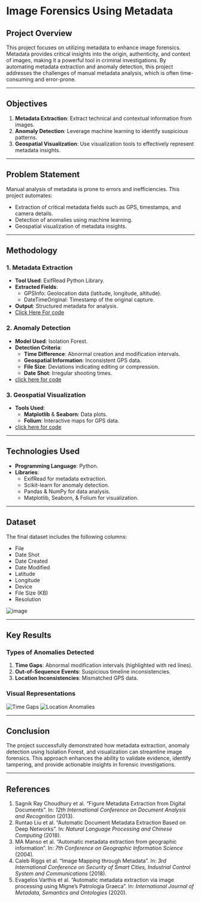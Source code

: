 # Image Forensics Using Metadata

## Project Overview
This project focuses on utilizing metadata to enhance image forensics. Metadata provides critical insights into the origin, authenticity, and context of images, making it a powerful tool in criminal investigations. By automating metadata extraction and anomaly detection, this project addresses the challenges of manual metadata analysis, which is often time-consuming and error-prone.

---

## Objectives
1. **Metadata Extraction**: Extract technical and contextual information from images.
2. **Anomaly Detection**: Leverage machine learning to identify suspicious patterns.
3. **Geospatial Visualization**: Use visualization tools to effectively represent metadata insights.

---

## Problem Statement
Manual analysis of metadata is prone to errors and inefficiencies. This project automates:
- Extraction of critical metadata fields such as GPS, timestamps, and camera details.
- Detection of anomalies using machine learning.
- Geospatial visualization of metadata insights.

---

## Methodology
### 1. Metadata Extraction
- **Tool Used**: ExifRead Python Library.
- **Extracted Fields**:
  - GPSInfo: Geolocation data (latitude, longitude, altitude).
  - DateTimeOriginal: Timestamp of the original capture.
- **Output**: Structured metadata for analysis.
- [Click Here For code](https://github.com/raja045/ImageForensicsUsingMetaData/blob/main/ExifDataExtraction.ipynb)

### 2. Anomaly Detection
- **Model Used**: Isolation Forest.
- **Detection Criteria**:
  - **Time Difference**: Abnormal creation and modification intervals.
  - **Geospatial Information**: Inconsistent GPS data.
  - **File Size**: Deviations indicating editing or compression.
  - **Date Shot**: Irregular shooting times.
- [click here for code](https://github.com/raja045/ImageForensicsUsingMetaData/blob/main/anomalydetected.ipynb)
  
### 3. Geospatial Visualization
- **Tools Used**:
  - **Matplotlib** & **Seaborn**: Data plots.
  - **Folium**: Interactive maps for GPS data.
- [click here for code](https://github.com/raja045/ImageForensicsUsingMetaData/blob/main/AnamolyDetected2.ipynb)
---

## Technologies Used
- **Programming Language**: Python.
- **Libraries**:
  - ExifRead for metadata extraction.
  - Scikit-learn for anomaly detection.
  - Pandas & NumPy for data analysis.
  - Matplotlib, Seaborn, & Folium for visualization.

---

## Dataset
The final dataset includes the following columns:
- File
- Date Shot
- Date Created
- Date Modified
- Latitude
- Longitude
- Device
- File Size (KB)
- Resolution
 
![image](https://github.com/user-attachments/assets/07295acc-01a2-4208-81d9-ddee761e7ff8)

---

## Key Results
### Types of Anomalies Detected
1. **Time Gaps**: Abnormal modification intervals (highlighted with red lines).
2. **Out-of-Sequence Events**: Suspicious timeline inconsistencies.
3. **Location Inconsistencies**: Mismatched GPS data.

### Visual Representations
![Time Gaps](https://github.com/user-attachments/assets/f80b4910-6f97-4d66-89ec-2a20fd03dc40)
![Location Anomalies](https://github.com/user-attachments/assets/e574c4bb-4260-47a5-94ad-59641ddabd97)


---

## Conclusion
The project successfully demonstrated how metadata extraction, anomaly detection using Isolation Forest, and visualization can streamline image forensics. This approach enhances the ability to validate evidence, identify tampering, and provide actionable insights in forensic investigations.

---

## References
1. Sagnik Ray Choudhury et al. “Figure Metadata Extraction from Digital Documents”. In: *12th International Conference on Document Analysis and Recognition* (2013).
2. Runtao Liu et al. “Automatic Document Metadata Extraction Based on Deep Networks”. In: *Natural Language Processing and Chinese Computing* (2018).
3. MA Manso et al. “Automatic metadata extraction from geographic information”. In: *7th Conference on Geographic Information Science* (2004).
4. Caleb Riggs et al. “Image Mapping through Metadata”. In: *3rd International Conference on Security of Smart Cities, Industrial Control System and Communications* (2018).
5. Evagelos Varthis et al. “Automatic metadata extraction via image processing using Migne’s Patrologia Graeca”. In: *International Journal of Metadata, Semantics and Ontologies* (2020).
 
